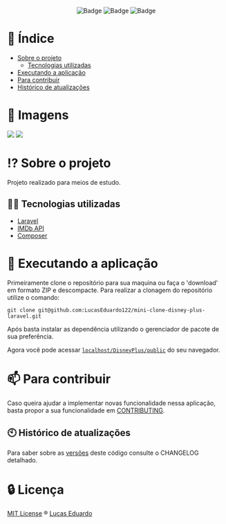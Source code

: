 
<div align="center">


![Badge](https://img.shields.io/badge/LARAVEL-v9.11-blue?style=flat&color=298BF9&labelColor=000000&logo=Laravel)
![Badge](https://img.shields.io/badge/COMPOSER-v2.2.2-blue?style=flat&color=298BF9&labelColor=000000&logo=Composer)
![Badge](https://img.shields.io/badge/IMDB-vlatest-blue?style=flat&color=298BF9&labelColor=000000&logo=IMDb)


</div>

# :page_with_curl: Índice

* [Sobre o projeto](#interrobang-sobre-o-projeto)
  - [Tecnologias utilizadas](#-tecnologias-utilizadas)
* [Executando a aplicação](#rocket-executando-a-aplicação)
* [Para contribuir](#mailbox-para-contribuir)
* [Histórico de atualizações](#clock10-histórico-de-atualizações)

# :ticket: Imagens

![](https://media.discordapp.net/attachments/571752920685477889/984849637468946432/disney1.PNG?width=1210&height=634)
![](https://media.discordapp.net/attachments/571752920685477889/984849638144237688/disney2.PNG?width=1208&height=635)

# :interrobang: Sobre o projeto

Projeto realizado para meios de estudo.
## 🧑‍💻 Tecnologias utilizadas

- [Laravel](https://laravel.com/)
- [IMDb API](https://imdb-api.com/API)
- [Composer](https://getcomposer.org)
# :rocket: Executando a aplicação

Primeiramente clone o repositório para sua maquina ou faça o 'download' em formato ZIP e descompacte. Para realizar a clonagem do repositório utilize o comando:

    git clone git@github.com:LucasEduardo122/mini-clone-disney-plus-laravel.git

Após basta instalar as dependência utilizando o gerenciador de pacote de sua preferência.

Agora você pode acessar [`localhost/DisneyPlus/public`](http://localhost/DisneyPlus/public) do seu navegador.
# :mailbox: Para contribuir

Caso queira ajudar a implementar novas funcionalidade nessa aplicação, basta propor a sua funcionalidade em [CONTRIBUTING](https://github.com/LucasEduardo122/mini-clone-disney-plus-laravel/blob/main/CONTRIBUTING.md).
## :clock10: Histórico de atualizações

Para saber sobre as [versões](https://github.com/LucasEduardo122/mini-clone-disney-plus-laravel/releases) deste código consulte o CHANGELOG detalhado.

# :lock: Licença

[MIT License](https://github.com/LucasEduardo122/mini-clone-disney-plus-laravel/blob/main/LICENCE.md) ® [Lucas Eduardo](https://github.com/LucasEduardo122)

